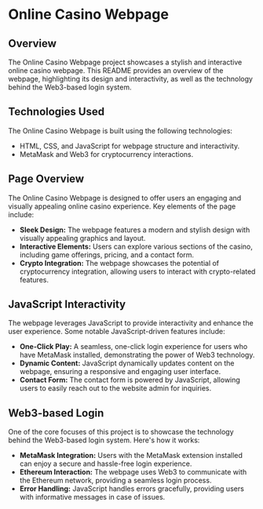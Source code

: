 # Online Casino Webpage

## Overview

The Online Casino Webpage project showcases a stylish and interactive online casino webpage. This README provides an overview of the webpage, highlighting its design and interactivity, as well as the technology behind the Web3-based login system.

## Technologies Used

The Online Casino Webpage is built using the following technologies:

- HTML, CSS, and JavaScript for webpage structure and interactivity.
- MetaMask and Web3 for cryptocurrency interactions.

## Page Overview

The Online Casino Webpage is designed to offer users an engaging and visually appealing online casino experience. Key elements of the page include:

- **Sleek Design:** The webpage features a modern and stylish design with visually appealing graphics and layout.
- **Interactive Elements:** Users can explore various sections of the casino, including game offerings, pricing, and a contact form.
- **Crypto Integration:** The webpage showcases the potential of cryptocurrency integration, allowing users to interact with crypto-related features.

## JavaScript Interactivity

The webpage leverages JavaScript to provide interactivity and enhance the user experience. Some notable JavaScript-driven features include:

- **One-Click Play:** A seamless, one-click login experience for users who have MetaMask installed, demonstrating the power of Web3 technology.
- **Dynamic Content:** JavaScript dynamically updates content on the webpage, ensuring a responsive and engaging user interface.
- **Contact Form:** The contact form is powered by JavaScript, allowing users to easily reach out to the website admin for inquiries.

## Web3-based Login

One of the core focuses of this project is to showcase the technology behind the Web3-based login system. Here's how it works:

- **MetaMask Integration:** Users with the MetaMask extension installed can enjoy a secure and hassle-free login experience.
- **Ethereum Interaction:** The webpage uses Web3 to communicate with the Ethereum network, providing a seamless login process.
- **Error Handling:** JavaScript handles errors gracefully, providing users with informative messages in case of issues.



